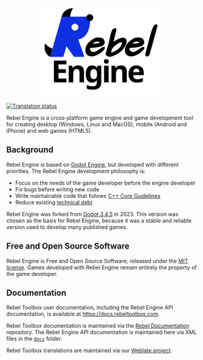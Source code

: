 <p style="text-align: center;">
  <img src="rebel-engine.png" alt="Rebel Engine"/>
</p>

[![Translation status](https://hosted.weblate.org/widget/rebel-toolbox/svg-badge.svg)](https://hosted.weblate.org/engage/rebel-toolbox/)

Rebel Engine is a cross-platform game engine and game development tool for creating desktop (Windows, Linux and MacOS), mobile (Android and iPhone) and web games (HTML5).

## Background

Rebel Engine is based on [Godot Engine](https://godotengine.org), but developed with different priorities. The Rebel Engine development philosophy is:

  * Focus on the needs of the game developer before the engine developer
  * Fix bugs before writing new code
  * Write maintainable code that follows [C++ Core Guidelines](https://isocpp.github.io/CppCoreGuidelines/CppCoreGuidelines)
  * Reduce existing [technical debt](https://en.wikipedia.org/wiki/Technical_debt)

Rebel Engine was forked from [Godot 3.4.5](https://github.com/godotengine/godot/tree/3.4.5-stable) in 2023. This version was chosen as the basis for Rebel Engine, because it was a stable and reliable version used to develop many published games.

## Free and Open Source Software

Rebel Engine is Free and Open Source Software; released under the [MIT license](https://mit-license.org/). Games developed with Rebel Engine remain entirely the property of the game developer.

## Documentation

Rebel Toolbox user documentation, including the Rebel Engine API documentation, is available at https://docs.rebeltoolbox.com.

Rebel Toolbox documentation is maintained via the [Rebel Documentation](https://github.com/RebelToolbox/RebelDocumentation) repository.
The Rebel Engine API documentation is maintained here via XML files in the [`docs`](https://github.com/RebelToolbox/RebelEngine/tree/main/docs) folder.

Rebel Toolbox translations are maintained via our [Weblate project](https://hosted.weblate.org/engage/rebel-toolbox/).
